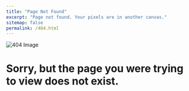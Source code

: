 ```yaml
---
title: "Page Not Found"
excerpt: "Page not found. Your pixels are in another canvas."
sitemap: false
permalink: /404.html
---
```


![404 Image](/assets/images/404page.jpg)
# Sorry, but the page you were trying to view does not exist.
